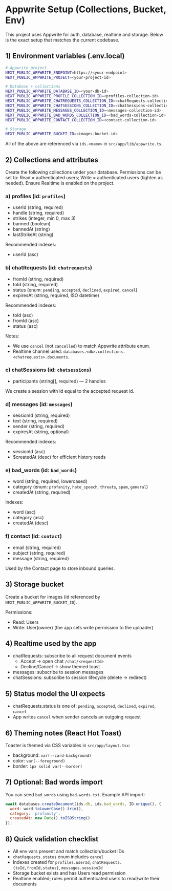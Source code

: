 # Appwrite Setup (Collections, Bucket, Env)

This project uses Appwrite for auth, database, realtime and storage. Below is the exact setup that matches the current codebase.

## 1) Environment variables (.env.local)

```bash
# Appwrite project
NEXT_PUBLIC_APPWRITE_ENDPOINT=https://<your-endpoint>
NEXT_PUBLIC_APPWRITE_PROJECT=<your-project-id>

# Database + collections
NEXT_PUBLIC_APPWRITE_DATABASE_ID=<your-db-id>
NEXT_PUBLIC_APPWRITE_PROFILE_COLLECTION_ID=<profiles-collection-id>
NEXT_PUBLIC_APPWRITE_CHATREQUESTS_COLLECTION_ID=<chatRequests-collection-id>
NEXT_PUBLIC_APPWRITE_CHATSESSIONS_COLLECTION_ID=<chatSessions-collection-id>
NEXT_PUBLIC_APPWRITE_MESSAGES_COLLECTION_ID=<messages-collection-id>
NEXT_PUBLIC_APPWRITE_BAD_WORDS_COLLECTION_ID=<bad_words-collection-id>
NEXT_PUBLIC_APPWRITE_CONTACT_COLLECTION_ID=<contact-collection-id>

# Storage
NEXT_PUBLIC_APPWRITE_BUCKET_ID=<images-bucket-id>
```

All of the above are referenced via `ids.<name>` in `src/app/lib/appwrite.ts`.

## 2) Collections and attributes

Create the following collections under your database. Permissions can be set to: Read = authenticated users; Write = authenticated users (tighten as needed). Ensure Realtime is enabled on the project.

### a) profiles (id: `profiles`)

- userId (string, required)
- handle (string, required)
- strikes (integer, min 0, max 3)
- banned (boolean)
- bannedAt (string)
- lastStrikeAt (string)

Recommended indexes:

- userId (asc)

### b) chatRequests (id: `chatrequests`)

- fromId (string, required)
- toId (string, required)
- status (enum: `pending`, `accepted`, `declined`, `expired`, `cancel`)
- expiresAt (string, required, ISO datetime)

Recommended indexes:

- toId (asc)
- fromId (asc)
- status (asc)

Notes:

- We use `cancel` (not `cancelled`) to match Appwrite attribute enum.
- Realtime channel used: `databases.<db>.collections.<chatrequests>.documents`.

### c) chatSessions (id: `chatsessions`)

- participants (string[], required) — 2 handles

We create a session with id equal to the accepted request id.

### d) messages (id: `messages`)

- sessionId (string, required)
- text (string, required)
- sender (string, required)
- expiresAt (string, optional)

Recommended indexes:

- sessionId (asc)
- $createdAt (desc) for efficient history reads

### e) bad_words (id: `bad_words`)

- word (string, required, lowercased)
- category (enum: `profanity`, `hate_speech`, `threats`, `spam`, `general`)
- createdAt (string, required)

Indexes:

- word (asc)
- category (asc)
- createdAt (desc)

### f) contact (id: `contact`)

- email (string, required)
- subject (string, required)
- message (string, required)

Used by the Contact page to store inbound queries.

## 3) Storage bucket

Create a bucket for images (id referenced by `NEXT_PUBLIC_APPWRITE_BUCKET_ID`).

Permissions:

- Read: Users
- Write: User(owner) (the app sets write permission to the uploader)

## 4) Realtime used by the app

- chatRequests: subscribe to all request document events
  - Accept → open chat `/chat/<requestId>`
  - Decline/Cancel → show themed toast
- messages: subscribe to session messages
- chatSessions: subscribe to session lifecycle (delete → redirect)

## 5) Status model the UI expects

- chatRequests.status is one of: `pending`, `accepted`, `declined`, `expired`, `cancel`
- App writes `cancel` when sender cancels an outgoing request

## 6) Theming notes (React Hot Toast)

Toaster is themed via CSS variables in `src/app/layout.tsx`:

- background: `var(--card-background)`
- color: `var(--foreground)`
- border: `1px solid var(--border)`

## 7) Optional: Bad words import

You can seed `bad_words` using `bad-words.txt`. Example API import:

```javascript
await databases.createDocument(ids.db, ids.bad_words, ID.unique(), {
  word: word.toLowerCase().trim(),
  category: 'profanity',
  createdAt: new Date().toISOString()
});
```

## 8) Quick validation checklist

- All env vars present and match collection/bucket IDs
- `chatRequests.status` enum includes `cancel`
- Indexes created for `profiles.userId`, `chatRequests.{toId,fromId,status}`, `messages.sessionId`
- Storage bucket exists and has Users read permission
- Realtime enabled; rules permit authenticated users to read/write their documents
